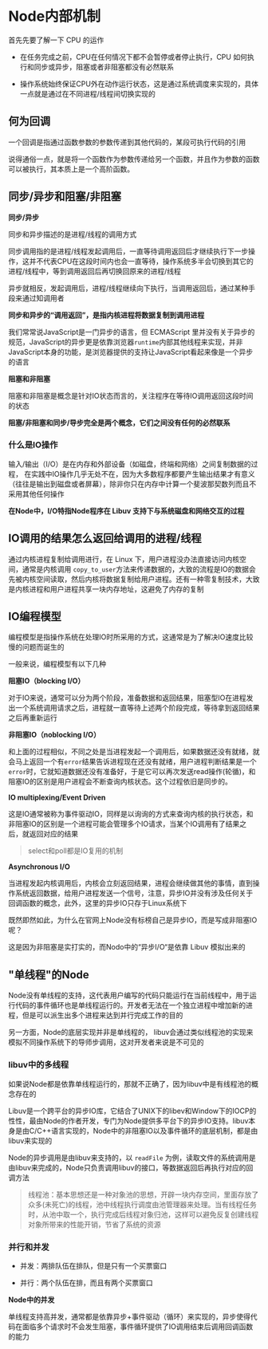 # Node内部机制

首先先要了解一下 CPU 的运作

- 在任务完成之前，CPU在任何情况下都不会暂停或者停止执行，CPU 如何执行和同步或异步，阻塞或者非阻塞都没有必然联系

- 操作系统始终保证CPU外在动作运行状态，这是通过系统调度来实现的，具体一点就是通过在不同进程/线程间切换实现的

## 何为回调

一个回调是指通过函数参数的参数传递到其他代码的，某段可执行代码的引用

说得通俗一点，就是将一个函数作为参数传递给另一个函数，并且作为参数的函数可以被执行，其本质上是一个高阶函数。

## 同步/异步和阻塞/非阻塞

**同步/异步**

同步和异步描述的是进程/线程的调用方式

同步调用指的是进程/线程发起调用后，一直等待调用返回后才继续执行下一步操作，这并不代表CPU在这段时间内也会一直等待，操作系统多半会切换到其它的进程/线程中，等到调用返回后再切换回原来的进程/线程

异步就相反，发起调用后，进程/线程继续向下执行，当调用返回后，通过某种手段来通过知调用者

**同步和异步的“调用返回”，是指内核进程将数据复制到调用进程**

我们常常说JavaScript是一门异步的语言，但 ECMAScript 里并没有关于异步的规范，JavaScript的异步更是依靠浏览器`runtime`内部其他线程来实现，并非JavaScript本身的功能，是浏览器提供的支持让JavaScript看起来像是一个异步的语言

**阻塞和非阻塞**

阻塞和非阻塞是概念是针对IO状态而言的，关注程序在等待IO调用返回这段时间的状态

**阻塞/非阻塞和同步/导步完全是两个概念，它们之间没有任何的必然联系**

### 什么是IO操作

输入/输出（I/O）是在内存和外部设备（如磁盘，终端和网络）之间复制数据的过程，
在实践中IO操作几乎无处不在，因为大多数程序都要产生输出结果才有意义（往往是输出到磁盘或者屏幕），除非你只在内存中计算一个斐波那契数列而且不采用其他任何操作

**在Node中，I/O特指Node程序在 Libuv 支持下与系统磁盘和网络交互的过程**

## IO调用的结果怎么返回给调用的进程/线程

通过内核进程复制给调用进行，在 Linux 下，用户进程没办法直接访问内核空间，通常是内核调用 `copy_to_user`方法来传递数据的，大致的流程是IO的数据会先被内核空间读取，然后内核将数据复制给用户进程。还有一种零复制技术，大致是内核进程和用户进程共享一块内存地址，这避免了内存的复制

## IO编程模型

编程模型是指操作系统在处理IO时所采用的方式，这通常是为了解决IO速度比较慢的问题而诞生的

一般来说，编程模型有以下几种

**阻塞IO（blocking I/O）**

对于IO来说，通常可以分为两个阶段，准备数据和返回结果，阻塞型IO在进程发出一个系统调用请求之后，进程就一直等待上述两个阶段完成，等待拿到返回结果之后再重新运行

**非阻塞IO（noblocking I/O）**

和上面的过程相似，不同之处是当进程发起一个调用后，如果数据还没有就绪，就会马上返回一个有`error`结果告诉进程现在还没有就绪，用户进程判断结果是一个`error`时，它就知道数据还没有准备好，于是它可以再次发送read操作(轮循)，和阻塞IO的区别是用户进程会不断查询内核状态。这个过程依旧是同步的。

**IO multiplexing/Event Driven**

这是IO通常被称为事件驱动IO，同样是以询询的方式来查询内核的执行状态，和非阻塞IO的区别是一个进程可能会管理多个IO请求，当某个IO调用有了结果之后，就返回对应的结果

> select和poll都是IO复用的机制

**Asynchronous I/O**

当进程发起内核调用后，内核会立刻返回结果，进程会继续做其他的事情，直到操作系统返回数据，给用户进程发送一个信号，注意，异步IO并没有涉及任何关于回调函数的概念，此外，这里的异步IO只存于Linux系统下

既然即然如此，为什么在官网上Node没有标榜自己是异步IO，而是写成非阻塞IO呢？

这是因为非阻塞是实打实的，而Nodo中的“异步I/O“是依靠 Libuv 模拟出来的

## "单线程"的Node

Node没有单线程的支持，这代表用户编写的代码只能运行在当前线程中，用于运行代码的事件循环也是单线程运行的。开发者无法在一个独立进程中增加新的进程，但是可以派生出多个进程来达到并行完成工作的目的

另一方面，Node的底层实现并非是单线程的， libuv会通过类似线程池的实现来模拟不同操作系统下的导师步调用，这对开发者来说是不可见的

### libuv中的多线程

如果说Node都是依靠单线程运行的，那就不正确了，因为libuv中是有线程池的概念存在的

Libuv是一个跨平台的异步IO库，它结合了UNIX下的libev和Window下的IOCP的性性，最由Node的作者开发，专门为Node提供多平台下的异步IO支持。libuv本身是由C/C++语言实现的，Node中的非阻塞IO以及事件循环的底层机制，都是由libuv来实现的

Node的异步调用是由libuv来支持的，以 `readFile` 为例，读取文件的系统调用是由libuv来完成的，Node只负责调用libuv的接口，等数据返回后再执行对应的回调方法

> 线程池：基本思想还是一种对象池的思想，开辟一块内存空间，里面存放了众多(未死亡)的线程，池中线程执行调度由池管理器来处理。当有线程任务时，从池中取一个，执行完成后线程对象归池，这样可以避免反复创建线程对象所带来的性能开销，节省了系统的资源

### 并行和并发

- 并发：两排队伍在排队，但是只有一个买票窗口

- 并行：两个队伍在排，而且有两个买票窗口

**Node中的并发**

单线程支持高并发，通常都是依靠异步+事件驱动（循环）来实现的，异步使得代码在面临多个请求时不会发生阻塞，事件循环提供了IO调用结束后调用回调函数的能力